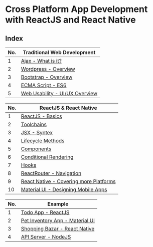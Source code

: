 # Cross Platform App Development with ReactJS and React Native

## Index

| No. | Traditional Web Development |
| --- | --------------------------------------------------------------- |
| 1   | [Ajax - What is it?](./pages/1.md)                           |
| 2   | [Wordpress - Overview](./pages/2.md)                         |
| 3   | [Bootstrap - Overview](./pages/3.md)                         |
| 4   | [ECMA Script - ES6](./pages/4.md)                            |
| 5   | [Web Usability - UI/UX Overview](./pages/5.md)               |

| No. | ReactJS & React Native                                      |
| --- | --------------------------------------------------------------- |
| 1   | [ReactJS - Basics](./pages/react/1.md)                       |
| 2   | [Toolchains](./pages/react/2.md)                             |
| 3   | [JSX - Syntex](./pages/react/3.md)                           |
| 4   | [Lifecycle Methods](./pages/react/4.md)                      |
| 5   | [Components](./pages/react/5.md)                             |
| 6   | [Conditional Rendering](./pages/react/6.md)                  |
| 7   | [Hooks](./pages/react/7.md)                                  |
| 8   | [ReactRouter - Navigation](./pages/react/8.md)               |
| 9   | [React Native - Covering more Platforms](./pages/react/9.md) |
| 10  | [Material UI - Designing Mobile Apps](./pages/react/10.md)   |

No. | Example
--- | ---
1 | [Todo App - ReactJS](./examples/todo-app/)
2 | [Pet Inventory App - Material UI](./examples/pet-store/)
3 | [Shopping Bazar - React Native](./examples/shopping-bazar/)
4 | [API Server - NodeJS](./examples/api-server/)
